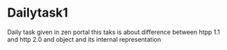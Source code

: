 # Dailytask1
Daily task given in zen portal this taks is about difference between htpp 1.1 and http 2.0 and object and its internal representation

